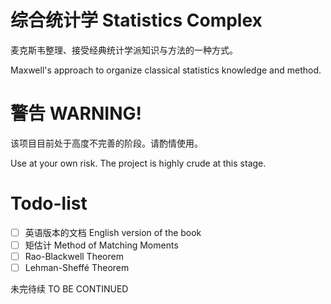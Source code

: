 # 综合统计学 Statistics Complex
麦克斯韦整理、接受经典统计学派知识与方法的一种方式。

Maxwell's approach to organize classical statistics knowledge and method.

# 警告 WARNING!
该项目目前处于高度不完善的阶段。请酌情使用。

Use at your own risk. The project is highly crude at this stage.

# Todo-list
- [ ] 英语版本的文档 English version of the book
- [ ] 矩估计 Method of Matching Moments
- [ ] Rao-Blackwell Theorem
- [ ] Lehman-Sheffé Theorem

未完待续 TO BE CONTINUED
